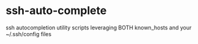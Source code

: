 # ssh-auto-complete
ssh autocompletion utility scripts leveraging BOTH known_hosts and your ~/.ssh/config files
